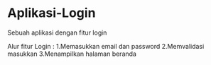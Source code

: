 # Aplikasi-Login
Sebuah aplikasi dengan fitur login

Alur fitur Login :
1.Memasukkan email dan password
2.Memvalidasi masukkan
3.Menampilkan halaman beranda
